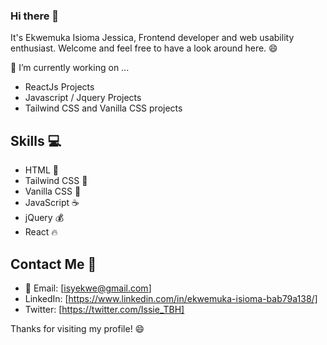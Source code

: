 ### Hi there 👋

It's Ekwemuka Isioma Jessica, Frontend developer and web usability enthusiast. 
Welcome and feel free to have a look around here. 😄


🔭 I’m currently working on ...
- ReactJs Projects
- Javascript / Jquery Projects
- Tailwind CSS and Vanilla CSS projects

## Skills :computer:
- HTML :hammer:
- Tailwind CSS :art:
- Vanilla CSS :nail_care:
- JavaScript :coffee:
- jQuery :moneybag:
- React :fire:

<!-- ## Projects :file_folder:
- [Project 1 Name] :rocket:
- [Project 2 Name] :zap:
- [Project 3 Name] :art:
-->

## Contact Me :email:
- :e-mail: Email: [isyekwe@gmail.com]
- LinkedIn: [https://www.linkedin.com/in/ekwemuka-isioma-bab79a138/]
- Twitter: [https://twitter.com/Issie_TBH]

Thanks for visiting my profile! :smile:




<!--
**Issiedoesit/Issiedoesit** is a ✨ _special_ ✨ repository because its `README.md` (this file) appears on your GitHub profile.

Here are some ideas to get you started:

- 🔭 I’m currently working on ...
- 🌱 I’m currently learning ...
- 👯 I’m looking to collaborate on ...
- 🤔 I’m looking for help with ...
- 💬 Ask me about ...
- 📫 How to reach me: ...
- 😄 Pronouns: ...
- ⚡ Fun fact: ...
-->
